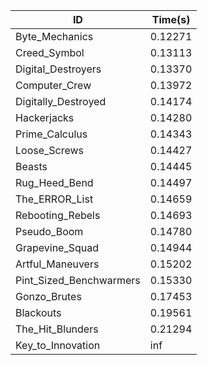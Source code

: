 |ID|Time(s)|
|-|-|
|Byte_Mechanics|0.12271|
|Creed_Symbol|0.13113|
|Digital_Destroyers|0.13370|
|Computer_Crew|0.13972|
|Digitally_Destroyed|0.14174|
|Hackerjacks|0.14280|
|Prime_Calculus|0.14343|
|Loose_Screws|0.14427|
|Beasts|0.14445|
|Rug_Heed_Bend|0.14497|
|The_ERROR_List|0.14659|
|Rebooting_Rebels|0.14693|
|Pseudo_Boom|0.14780|
|Grapevine_Squad|0.14944|
|Artful_Maneuvers|0.15202|
|Pint_Sized_Benchwarmers|0.15330|
|Gonzo_Brutes|0.17453|
|Blackouts|0.19561|
|The_Hit_Blunders|0.21294|
|Key_to_Innovation|inf|
